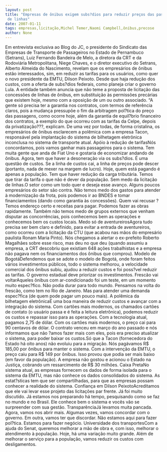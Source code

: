 ```yaml
---
layout: post
title: "Empresas de ônibus exigem subs?dios para reduzir preços das passagens e dizem não temer licitação
 de linhas"
date: 2007-01-11
tags: empresas,licitação,Michel Temer,Naomi Campbell,ônibus,precose
author: None
---
```

Em entrevista exclusiva ao Blog do JC, o presidente do Sindicato das Empresas de Transporte de Passageiros no Estado de Pernambuco (Setrans), Luiz Fernando Bandeira de Melo, a diretora da CRT e da Rodoviária Metropolitana, Niege Chaves, e o diretor executivo do Setrans, Alberto Almeida do Nascimento, revelam que os empresários de ônibus estão interessados, sim, em reduzir as tarifas para os usuários, como quer o novo presidente da EMTU, Dilson Peixoto. Desde que haja redução dos custos, com a oferta de subs?dios federais, como planeja criar o governo Lula.
A entidade também anuncia que não teme a proposta de licitação das concessões de linhas de ônibus, em substituição às permissões precárias que existem hoje, mesmo com a oposição de um ou outro associado. 
“A gente só precisa ter a garantia nos contratos, com termos de referência claros, pois a mudança pressupõe o fim da arbitragem pol?tica do preço das passagens, como ocorre hoje, além da garantia de equil?brio financeiro dos contratos, a exemplo do que ocorreu com as tarifas da Celpe, depois da privatização???, explicam.
De uma vez por todas, de forma cristalina, os empresários de ônibus esclarecem a polêmica com a empresa Tacon, responsável pela implantação do sistema de bilhetagem eletrônica inconclusa no sistema de transporte atual.
Apóio à redução de tarifasNós concordamos, pois vamos ganhar mais passageiros para o sistema. Tem muita gente que anda de Fiat Uno e gostaria de economizar andando de ônibus. Agora, tem que haver a desoneração via os subs?dios. É uma questão de custos. Se a linha de custos cai, a linha de preços pode descer (portanto, nada de mexer na margem de lucro). Hoje, quem está pagando é apenas a população. Tem que haver redução da carga tributária. Temos que tirar da tarifa o que não é dever da população.
Sem medo da licitação de linhas.O setor como um todo quer e deseja esse avanço. Alguns poucos empresários do setor são contra. Não temos medo dos gastos para atender à modernização da frota, pois podemos ir ao BNDES e tomar financiamentos (dando como garantia às concessões). Quem vai recusar ? Temos endereço certo e receitas para pagar. Podemos fazer as obras rapidamente. Também não temos medo de grupos externos que venham disputar as concorrências, pois conhecemos bem as operações e conhecemos bem os custos locais. 
Medo só de aventureirosAgora tudo precisa ser bem claro e definido, para evitar a entrada de aventureiros, como ocorreu com a licitação da CTU (que acabou nas mãos do empresário paulista Ronam Maria Pinto). Nós chegamos a alertar o ex-prefeito Roberto Magalhães sobre esse risco, mas deu no que deu (quando assumiu a empresa, a CRT descobriu que existiam 648 ações trabalhistas e a empresa não pagava nem os financiamentos dos ônibus que comprou).
Modelo de BogotáDefendemos que se adote o modelo de Bogotá, onde foram feitos vários investimentos públicos, todo o sistema melhorou, a velocidade comercial dos ônibus subiu, ajudou a reduzir custos e foi poss?vel reduzir as tarifas. O governo estadual deve priorizar os investimentos.
Frescão vai voltarAqueles ônibus com ar-condicionado foi um teste, em um momento muito espec?fico. Não podia durar para todo mundo. Pensamos na volta do frescão, como tem no Rio de Janeiro. Mas para atender uma demanda espec?fica (de quem pode pagar um pouco mais).
A polêmica da bilhetagem eletrônicaÉ uma boa maneira de reduzir custos e avançar com a integração do sistema. Com cartões mais modernos, os chamados cartões de contato (o usuário passa e é feita a leitura eletrônica), podemos reduzir os custos e repassar isso para as operações. Com a tecnologia atual, pagamos 2,75 de dólar. Com os cartões mais modernos, o preço cai para 90 centavos de dólar.
O contrato venceu em março do ano passado e nós informamos que não ?amos fazer mais com eles, pois era preciso atualizar o sistema, para poder baixar os custos.Só que a Tacon (fornecedora do Estado há oito anos) não evoluiu para a migração.
Nós pagávamos R$ 185,00 por ônibus para manter o sistema. Com a intervenção da EMTU, o preço caiu para R$ 149 por ônibus. Isso provou que podia ser mais baixo (em favor da população). A empresa não gostou e acionou o Estado na Justiça, cobrando um ressarcimento de R$ 30 milhões.
Caixa PretaNo sistema atual, as empresas fornecem os dados de forma isolada para o sistema da EMTU, mas não conhece os dados consolidados do sistema. As estat?sticas tem que ser compartilhadas, para que as empresas possam conhecer a realidade do sistema.
Confiança em Dilson PeixotoAcreditamos que ele vai levar esse projeto das licitações par frente. Já foi muito discutido. Já estamos nos preparando há tempo, pesquisando como se faz no mundo e no Brasil. Ele conhece bem o sistema e vocês vão se surpreender com sua gestão.
TransparênciaJá levamos muita pancada. Agora, vamos nos abrir mais. Algumas vezes, vamos concordar com o governo. Em outra, vamos ter que discordar. Não estamos aqui para fazer pol?tica. Estamos para fazer negócio.
Universidade dos transportesCom a ajuda do Senat, queremos melhorar a mão de obra e, com isso, melhorar o atendimento à população. Hoje, há uma variação muito grande. Além de melhorar o serviço para a população, vamos reduzir os custos com desligamentos. 